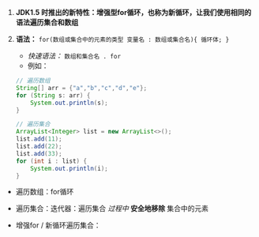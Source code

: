 
1. **JDK1.5 时推出的新特性：增强型for循环，也称为新循环，让我们使用相同的语法遍历集合和数组**


2. **语法：** `for(数组或集合中的元素的类型 变量名 : 数组或集合名){ 循环体; }`
   - *快速语法：* `数组和集合名 . for`
   - 例如：
    ```java
	// 遍历数组
	String[] arr = {"a","b","c","d","e"};  
	for (String s: arr) {  
	    System.out.println(s);  
	}
	
	// 遍历集合
	ArrayList<Integer> list = new ArrayList<>();  
	list.add(11);  
	list.add(22);  
	list.add(33);  
	for (int i : list) {  
	    System.out.println(i);  
	}
	```



- 遍历数组：for循环
- 遍历集合：迭代器：遍历集合 *过程中* **安全地移除** 集合中的元素

- 增强for / 新循环遍历集合：